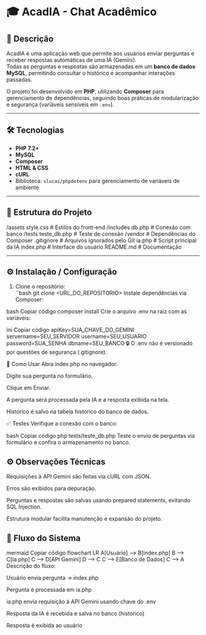 # 🎓 AcadIA - Chat Acadêmico

## 📝 Descrição
AcadIA é uma aplicação web que permite aos usuários enviar perguntas e receber respostas automáticas de uma IA (Gemini).  
Todas as perguntas e respostas são armazenadas em um **banco de dados MySQL**, permitindo consultar o histórico e acompanhar interações passadas.

O projeto foi desenvolvido em **PHP**, utilizando **Composer** para gerenciamento de dependências, seguindo boas práticas de modularização e segurança (variáveis sensíveis em `.env`).

---

## 🛠 Tecnologias
- **PHP 7.2+**
- **MySQL**
- **Composer**
- **HTML & CSS**
- **cURL**
- Biblioteca: `vlucas/phpdotenv` para gerenciamento de variáveis de ambiente

---

## 📂 Estrutura do Projeto
/assets
style.css # Estilos do front-end
/includes
db.php # Conexão com banco
/tests
teste_db.php # Teste de conexão
/vendor # Dependências do Composer
.gitignore # Arquivos ignorados pelo Git
ia.php # Script principal da IA
index.php # Interface do usuário
README.md # Documentação

---

## ⚙️ Instalação / Configuração

1. Clone o repositório:  
``bash
git clone <URL_DO_REPOSITORIO>
Instale dependências via Composer:

bash
Copiar código
composer install
Crie o arquivo .env na raiz com as variáveis:

ini
Copiar código
apiKey=SUA_CHAVE_DO_GEMINI
servername=SEU_SERVIDOR
username=SEU_USUARIO
password=SUA_SENHA
dbname=SEU_BANCO
🔒 O .env não é versionado por questões de segurança (.gitignore).

🚀 Como Usar
Abra index.php no navegador.

Digite sua pergunta no formulário.

Clique em Enviar.

A pergunta será processada pela IA e a resposta exibida na tela.

Histórico é salvo na tabela historico do banco de dados.

✅ Testes
Verifique a conexão com o banco:

bash
Copiar código
php tests/teste_db.php
Teste o envio de perguntas via formulário e confira o armazenamento no banco.

## ⚙️ Observações Técnicas
Requisições à API Gemini são feitas via cURL com JSON.

Erros são exibidos para depuração.

Perguntas e respostas são salvas usando prepared statements, evitando SQL Injection.

Estrutura modular facilita manutenção e expansão do projeto.

## 🔄 Fluxo do Sistema
mermaid
Copiar código
flowchart LR
A[Usuário] --> B[index.php]
B --> C[ia.php]
C --> D[API Gemini]
D --> C
C --> E[Banco de Dados]
C --> A
Descrição do fluxo:

Usuário envia pergunta → index.php

Pergunta é processada em ia.php

ia.php envia requisição à API Gemini usando chave do .env

Resposta da IA é recebida e salva no banco (historico)

Resposta é exibida ao usuário

